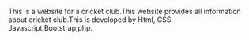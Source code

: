 This is a website for a cricket club.This website provides all information about cricket club.This is developed by Html, CSS, Javascript,Bootstrap,php.
